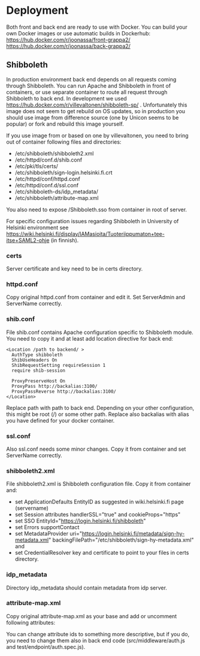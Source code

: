 # Deployment

Both front and back end are ready to use with Docker. You can build your own Docker images or use automatic builds in Dockerhub:
https://hub.docker.com/r/joonassa/front-grappa2/
https://hub.docker.com/r/joonassa/back-grappa2/

## Shibboleth

In production environment back end depends on all requests coming through Shibboleth. You can run Apache and Shibboleth in front of containers, or use separate container to route all request through Shibboleth to back end. In development we used https://hub.docker.com/r/villevaltonen/shibboleth-sp/ . Unfortunately this image does not seem to get rebuild on OS updates, so in production you should use image from difference source (one by Unicon seems to be popular) or fork and rebuild this image yourself.

If you use image from or based on one by villevaltonen, you need to bring out of container following files and directories:
- /etc/shibboleth/shibboleth2.xml
- /etc/httpd/conf.d/shib.conf
- /etc/pki/tls/certs/
- /etc/shibboleth/sign-login.helsinki.fi.crt
- /etc/httpd/conf/httpd.conf
- /etc/httpd/conf.d/ssl.conf
- /etc/shibboleth-ds/idp_metadata/
- /etc/shibboleth/attribute-map.xml

You also need to expose /Shibboleth.sso from container in root of server.

For specific configuration issues regarding Shibboleth in University of Helsinki environment see https://wiki.helsinki.fi/display/IAMasioita/Tuoteriippumaton+tee-itse+SAML2-ohje (in finnish).


### certs

Server certificate and key need to be in certs directory.


### httpd.conf

Copy original httpd.conf from container and edit it. Set ServerAdmin and ServerName correctly.


### shib.conf

File shib.conf contains Apache configuration specific to Shibboleth module. You need to copy it and at least add location directive for back end:

```
<Location /path to backend/ >
  AuthType shibboleth
  ShibUseHeaders On
  ShibRequestSetting requireSession 1
  require shib-session

  ProxyPreserveHost On
  ProxyPass http://backalias:3100/
  ProxyPassReverse http://backalias:3100/
</Location>
```
Replace path with path to back end. Depending on your other configuration, this might be root (/) or some other path. Replace also backalias with alias you have defined for your docker container.


### ssl.conf

Also ssl.conf needs some minor changes. Copy it from container and set ServerName correctly.


### shibboleth2.xml

File shibboleth2.xml is Shibboleth configuration file. Copy it from container and:
- set ApplicationDefaults EntityID as suggested in wiki.helsinki.fi page (servername)
- set Session attributes handlerSSL="true" and cookieProps="https"
- set SSO EntityId="https://login.helsinki.fi/shibboleth"
- set Errors supportContact
- set MetadataProvider uri="https://login.helsinki.fi/metadata/sign-hy-metadata.xml" backingFilePath="/etc/shibboleth/sign-hy-metadata.xml" and <SignatureMetadataFilter certificate="/etc/shibboleth/sign-login.helsinki.fi.crt" />
- set CredentialResolver key and certificate to point to your files in certs directory.


### idp_metadata

Directory idp_metadata should contain metadata from idp server.

### attribute-map.xml

Copy original attribute-map.xml as your base and add or uncomment following attributes:

<Attribute name="urn:mace:funet.fi:haka:logout-url" id="SHIB_LOGOUT_URL"/>
<Attribute name="urn:oid:1.3.6.1.4.1.16161.3.1" id="SHIB_LOGOUT_URL"/> 
<Attribute name="urn:oid:1.3.6.1.4.1.25178.1.2.14" id="unique-code"/>
<Attribute name="urn:oid:1.3.6.1.4.1.5923.1.1.1.1" id="edupersonaffiliation"/>
<Attribute name="urn:oid:2.5.4.3" id="cn"/>
<Attribute name="urn:oid:2.5.4.4" id="sn"/>
<Attribute name="urn:oid:2.5.4.42" id="givenName"/>
<Attribute name="urn:oid:2.16.840.1.113730.3.1.241" id="displayName"/>
<Attribute name="urn:oid:0.9.2342.19200300.100.1.1" id="uid"/>
<Attribute name="urn:oid:0.9.2342.19200300.100.1.3" id="mail"/>

You can change attribute ids to something more descriptive, but if you do, you need to change them also in back end code (src/middleware/auth.js and test/endpoint/auth.spec.js).